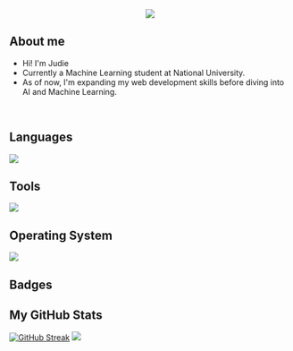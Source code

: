 
<div align="center">
  <img src="https://visitor-badge.laobi.icu/badge?page_id=j-archives.j-archives"/>
</div>

## About me
- Hi! I'm Judie
- Currently a Machine Learning student at National University.
- As of now, I'm expanding my web development skills before diving into AI and Machine Learning.
<br>

## Languages
<p align="left">
  <a href="https://skillicons.dev">
    <img src="https://skillicons.dev/icons?i=html,css,javascript,java,py,mysql" />
  </a>
</p>

## Tools
<p align="left">
  <a href="https://skillicons.dev">
    <img src="https://skillicons.dev/icons?i=figma,notion,vscode,github" />
  </a>
</p>


## Operating System
<p align="left">
  <a href="https://skillicons.dev">
    <img src="https://skillicons.dev/icons?i=windows,linux,ubuntu" />
  </a>
</p>

## Badges


## My GitHub Stats

<a href="https://git.io/streak-stats"><img src="https://github-readme-streak-stats.herokuapp.com?user=j-archives" alt="GitHub Streak" /></a>
<a href="http://www.github.com/j-archives"><img src="https://github-readme-stats.vercel.app/api?username=j-archives&theme=graywhite&show_icons=true&hide_border=false&count_private=true/"></a>
